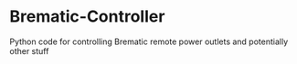 # Brematic-Controller
Python code for controlling Brematic remote power outlets and potentially other stuff
